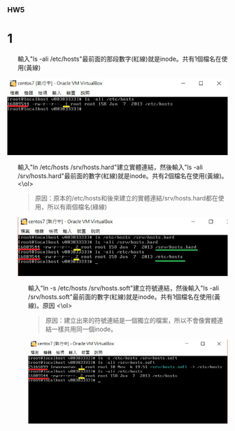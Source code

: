 ### HW5

# 1

<ol>輸入"ls -ali /etc/hosts"最前面的那段數字(紅線)就是inode。共有1個檔名在使用(黃線)
</ol>

![1](1.jpg)

<ol>輸入"ln /etc/hosts /srv/hosts.hard"建立實體連結，然後輸入"ls -ali /srv/hosts.hard"最前面的數字(紅線)就是inode。共有2個檔名在使用(黃線)。<\ol>

> 原因：原本的/etc/hosts和後來建立的實體連結/srv/hosts.hard都在使用，所以有兩個檔名(綠線)

![2](2.jpg)

<ol>輸入"ln -s /etc/hosts /srv/hosts.soft"建立符號連結，然後輸入"ls -ali /srv/hosts.soft"最前面的數字(紅線)就是inode。共有1個檔名在使用(黃線)。原因
<\ol>

> 原因：建立出來的符號連結是一個獨立的檔案，所以不會像實體連結一樣共用同一個inode。

![3](3.jpg)


